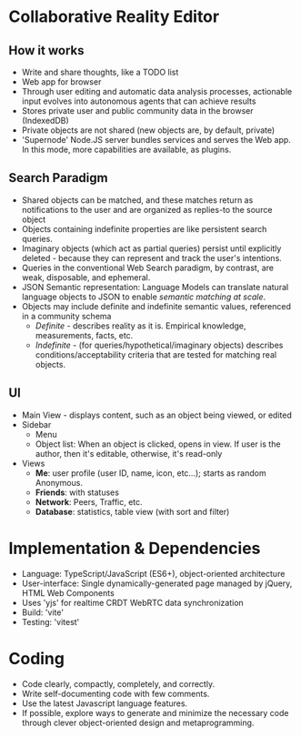 # Collaborative Reality Editor

## How it works
  - Write and share thoughts, like a TODO list
  - Web app for browser
  - Through user editing and automatic data analysis processes, actionable input evolves into autonomous agents that can achieve results 
  - Stores private user and public community data in the browser (IndexedDB)
  - Private objects are not shared (new objects are, by default, private)
  - 'Supernode' Node.JS server bundles services and serves the Web app.  In this mode, more capabilities are available, as plugins.

## Search Paradigm
  + Shared objects can be matched, and these matches return as notifications to the user and are organized as replies-to the source object
  + Objects containing indefinite properties are like persistent search queries.  
  + Imaginary objects (which act as partial queries) persist until explicitly deleted - because they can represent and track the user's intentions. 
  + Queries in the conventional Web Search paradigm, by contrast, are weak, disposable, and ephemeral. 
  + JSON Semantic representation: Language Models can translate natural language objects to JSON to enable _semantic matching_ *at scale*.  
  + Objects may include definite and indefinite semantic values, referenced in a community schema  
    + _Definite_ - describes reality as it is.  Empirical knowledge, measurements, facts, etc. 
    + _Indefinite_ - (for queries/hypothetical/imaginary objects) describes conditions/acceptability criteria that are tested for matching real objects.

## UI
  - Main View - displays content, such as an object being viewed, or edited
  - Sidebar
    + Menu
    + Object list:  When an object is clicked, opens in view.  If user is the author, then it's editable, otherwise, it's read-only
  - Views
    + **Me**: user profile (user ID, name, icon, etc...); starts as random Anonymous.
    + **Friends**: with statuses
    + **Network**: Peers, Traffic, etc.
    + **Database**: statistics, table view (with sort and filter)

# Implementation & Dependencies
 * Language: TypeScript/JavaScript (ES6+), object-oriented architecture
 * User-interface: Single dynamically-generated page managed by jQuery, HTML Web Components
 * Uses 'yjs' for realtime CRDT WebRTC data synchronization
 * Build: 'vite'
 * Testing: 'vitest'

# Coding
 * Code clearly, compactly, completely, and correctly.
 * Write self-documenting code with few comments.
 * Use the latest Javascript language features.
 * If possible, explore ways to generate and minimize the necessary code through clever object-oriented design and metaprogramming.